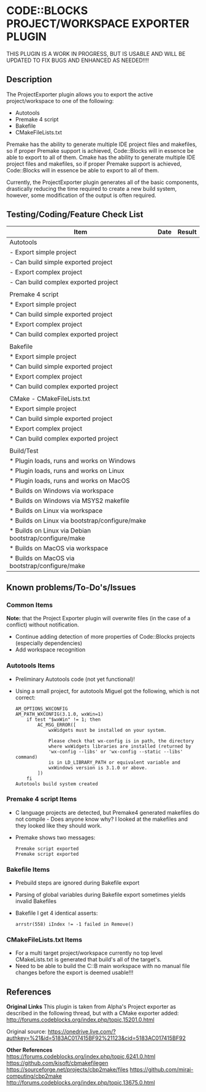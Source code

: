 # CODE::BLOCKS PROJECT/WORKSPACE EXPORTER PLUGIN

THIS PLUGIN IS A WORK IN PROGRESS, BUT IS USABLE AND WILL BE UPDATED TO FIX BUGS AND ENHANCED AS NEEDED!!!!

## Description

The ProjectExporter plugin allows you to export the active project/workspace to one of the following:

* Autotools
* Premake 4 script
* Bakefile
* CMakeFileLists.txt

Premake has the ability to generate multiple IDE project files and makefiles, so if proper Premake support is achieved, Code::Blocks will in essence be able to export to all of them.
Cmake has the ability to generate multiple IDE project files and makefiles, so if proper Premake support is achieved, Code::Blocks will in essence be able to export to all of them.

Currently, the ProjectExporter plugin generates all of the basic components, drastically reducing the time required to create a new build system, however, some modification of the output is often required.

## Testing/Coding/Feature Check List

|                   Item                                      |   Date    |   Result   |
|-------------------------------------------------------------| :-------: | :--------: |
| Autotools                                                   |           |            |
|   - Export simple project                                   |           |            |
|   - Can build simple exported project                       |           |            |
|   - Export complex project                                  |           |            |
|   - Can build complex exported project                      |           |            |
|                                                             |           |            |
| Premake 4 script                                            |           |            |
|   * Export simple project                                   |           |            |
|   * Can build simple exported project                       |           |            |
|   * Export complex project                                  |           |            |
|   * Can build complex exported project                      |           |            |
|                                                             |           |            |
| Bakefile                                                    |           |            |
|   * Export simple project                                   |           |            |
|   * Can build simple exported project                       |           |            |
|   * Export complex project                                  |           |            |
|   * Can build complex exported project                      |           |            |
|                                                             |           |            |
| CMake - CMakeFileLists.txt                                  |           |            |
|   * Export simple project                                   |           |            |
|   * Can build simple exported project                       |           |            |
|   * Export complex project                                  |           |            |
|   * Can build complex exported project                      |           |            |
|                                                             |           |            |
| Build/Test                                                  |           |            |
|   * Plugin loads, runs and works on Windows                 |           |            |
|   * Plugin loads, runs and works on Linux                   |           |            |
|   * Plugin loads, runs and works on MacOS                   |           |            |
|   * Builds on Windows via workspace                         |           |            |
|   * Builds on Windows via MSYS2 makefile                    |           |            |
|   * Builds on Linux via workspace                           |           |            |
|   * Builds on Linux via bootstrap/configure/make            |           |            |
|   * Builds on Linux via Debian bootstrap/configure/make     |           |            |
|   * Builds on MacOS via workspace                           |           |            |
|   * Builds on MacOS via bootstrap/configure/make            |           |            |


## Known problems/To-Do's/Issues

### Common Items

**Note:** that the Project Exporter plugin will overwrite files (in the case of a conflict) without notification.

* Continue adding detection of more properties of Code::Blocks projects (especially dependencies)
* Add workspace recognition

### Autotools Items

* Preliminary Autotools code (not yet functional)!
* Using a small project, for autotools Miguel got the following, which is not correct:

    ~~~ autotools
    AM_OPTIONS_WXCONFIG
    AM_PATH_WXCONFIG(3.1.0, wxWin=1)
        if test "$wxWin" != 1; then
            AC_MSG_ERROR([
                wxWidgets must be installed on your system.

                Please check that wx-config is in path, the directory
                where wxWidgets libraries are installed (returned by
                'wx-config --libs' or 'wx-config --static --libs' command)
                is in LD_LIBRARY_PATH or equivalent variable and
                wxWindows version is 3.1.0 or above.
            ])
        fi
    Autotools build system created
    ~~~

### Premake 4 script Items

* C language projects are detected, but Premake4 generated makefiles do not compile - Does anyone know why?  I looked at the makefiles and they looked like they should work.
* Premake shows two messages:

    ~~~ text
    Premake script exported
    Premake script exported
    ~~~

### Bakefile  Items

* Prebuild steps are ignored during Bakefile export
* Parsing of global variables during Bakefile export sometimes yields invalid Bakefiles
* Bakefile I get 4 identical asserts:

    ~~~ text
    arrstr(558) iIndex != -1 failed in Remove()
    ~~~

### CMakeFileLists.txt Items

* For a multi target project/workspace currently no top level CMakeLists.txt is generated that build's all of the target's.
* Need to be able to build the C::B main workspace with no manual file changes before the export is deemed usable!!!

## References

**Original Links**
This plugin is taken from Alpha's Project exporter as described in the following thread, but with a CMake exporter added:
<http://forums.codeblocks.org/index.php/topic,15201.0.html>

Original source:
<https://onedrive.live.com/?authkey=%21&id=5183AC017415BF92%21123&cid=5183AC017415BF92>

**Other References**
<https://forums.codeblocks.org/index.php/topic,6241.0.html>
<https://github.com/kisoft/cbmakefilegen>
<https://sourceforge.net/projects/cbp2make/files>
<https://github.com/mirai-computing/cbp2make>
<http://forums.codeblocks.org/index.php/topic,13675.0.html>
